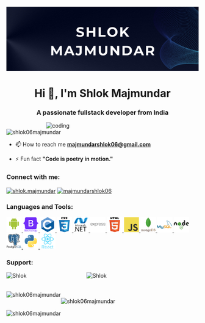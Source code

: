 ![logo](https://github.com/SHlok06majmundar/SHlok06majmundar/blob/main/github%20banner.png)
<h1 align="center">Hi 👋, I'm Shlok Majmundar</h1>
<h3 align="center">A passionate fullstack developer from India</h3>

<img align = "right" alt="coding" width="400" src="https://media1.giphy.com/media/lP8xu5t2DLGG045H8F/source.gif">


<p align="left"> <img src="https://komarev.com/ghpvc/?username=shlok06majmundar&label=Profile%20views&color=0e75b6&style=flat" alt="shlok06majmundar" /> </p>

- 📫 How to reach me **majmundarshlok06@gmail.com**

- ⚡ Fun fact **"Code is poetry in motion."**

<h3 align="left">Connect with me:</h3>
<p align="left">
<a href="https://instagram.com/shlok.majmundar" target="blank"><img align="center" src="https://raw.githubusercontent.com/rahuldkjain/github-profile-readme-generator/master/src/images/icons/Social/instagram.svg" alt="shlok.majmundar" height="30" width="40" /></a>
<a href="https://www.leetcode.com/majmundarshlok06" target="blank"><img align="center" src="https://raw.githubusercontent.com/rahuldkjain/github-profile-readme-generator/master/src/images/icons/Social/leet-code.svg" alt="majmundarshlok06" height="30" width="40" /></a>
</p>

<h3 align="left">Languages and Tools:</h3>
<p align="left"> <a href="https://developer.android.com" target="_blank" rel="noreferrer"> <img src="https://raw.githubusercontent.com/devicons/devicon/master/icons/android/android-original-wordmark.svg" alt="android" width="40" height="40"/> </a> <a href="https://getbootstrap.com" target="_blank" rel="noreferrer"> <img src="https://raw.githubusercontent.com/devicons/devicon/master/icons/bootstrap/bootstrap-plain-wordmark.svg" alt="bootstrap" width="40" height="40"/> </a> <a href="https://www.cprogramming.com/" target="_blank" rel="noreferrer"> <img src="https://raw.githubusercontent.com/devicons/devicon/master/icons/c/c-original.svg" alt="c" width="40" height="40"/> </a> <a href="https://www.w3schools.com/css/" target="_blank" rel="noreferrer"> <img src="https://raw.githubusercontent.com/devicons/devicon/master/icons/css3/css3-original-wordmark.svg" alt="css3" width="40" height="40"/> </a> <a href="https://dotnet.microsoft.com/" target="_blank" rel="noreferrer"> <img src="https://raw.githubusercontent.com/devicons/devicon/master/icons/dot-net/dot-net-original-wordmark.svg" alt="dotnet" width="40" height="40"/> </a> <a href="https://expressjs.com" target="_blank" rel="noreferrer"> <img src="https://raw.githubusercontent.com/devicons/devicon/master/icons/express/express-original-wordmark.svg" alt="express" width="40" height="40"/> </a> <a href="https://www.w3.org/html/" target="_blank" rel="noreferrer"> <img src="https://raw.githubusercontent.com/devicons/devicon/master/icons/html5/html5-original-wordmark.svg" alt="html5" width="40" height="40"/> </a> <a href="https://developer.mozilla.org/en-US/docs/Web/JavaScript" target="_blank" rel="noreferrer"> <img src="https://raw.githubusercontent.com/devicons/devicon/master/icons/javascript/javascript-original.svg" alt="javascript" width="40" height="40"/> </a> <a href="https://www.mongodb.com/" target="_blank" rel="noreferrer"> <img src="https://raw.githubusercontent.com/devicons/devicon/master/icons/mongodb/mongodb-original-wordmark.svg" alt="mongodb" width="40" height="40"/> </a> <a href="https://www.mysql.com/" target="_blank" rel="noreferrer"> <img src="https://raw.githubusercontent.com/devicons/devicon/master/icons/mysql/mysql-original-wordmark.svg" alt="mysql" width="40" height="40"/> </a> <a href="https://nodejs.org" target="_blank" rel="noreferrer"> <img src="https://raw.githubusercontent.com/devicons/devicon/master/icons/nodejs/nodejs-original-wordmark.svg" alt="nodejs" width="40" height="40"/> </a> <a href="https://www.postgresql.org" target="_blank" rel="noreferrer"> <img src="https://raw.githubusercontent.com/devicons/devicon/master/icons/postgresql/postgresql-original-wordmark.svg" alt="postgresql" width="40" height="40"/> </a> <a href="https://www.python.org" target="_blank" rel="noreferrer"> <img src="https://raw.githubusercontent.com/devicons/devicon/master/icons/python/python-original.svg" alt="python" width="40" height="40"/> </a> <a href="https://reactjs.org/" target="_blank" rel="noreferrer"> <img src="https://raw.githubusercontent.com/devicons/devicon/master/icons/react/react-original-wordmark.svg" alt="react" width="40" height="40"/> </a> </p>

<h3 align="left">Support:</h3>
<p><a href="https://www.buymeacoffee.com/Shlok"> <img align="left" src="https://cdn.buymeacoffee.com/buttons/v2/default-yellow.png" height="50" width="210" alt="Shlok" /></a><a href="https://ko-fi.com/Shlok"> <img align="left" src="https://cdn.ko-fi.com/cdn/kofi3.png?v=3" height="50" width="210" alt="Shlok" /></a></p><br><br>

<p><img align="left" src="https://github-readme-stats.vercel.app/api/top-langs?username=shlok06majmundar&show_icons=true&locale=en&layout=compact" alt="shlok06majmundar" /></p>

<p>&nbsp;<img align="center" src="https://github-readme-stats.vercel.app/api?username=shlok06majmundar&show_icons=true&locale=en" alt="shlok06majmundar" /></p>

<p><img align="center" src="https://github-readme-streak-stats.herokuapp.com/?user=shlok06majmundar&" alt="shlok06majmundar" /></p>


